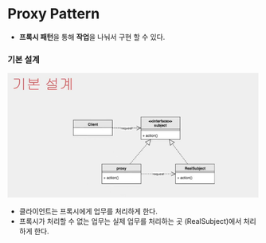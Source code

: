 # Proxy Pattern

- <b>프록시 패턴</b>을 통해 <b>작업</b>을 나눠서 구현 할 수 있다.

### 기본 설계
<img src="img/proxy%20pattern.png">

- 클라이언트는 프록시에게 업무를 처리하게 한다.
- 프록시가 처리할 수 없는 업무는 실제 업무를 처리하는 곳 (RealSubject)에서 처리하게 한다.

